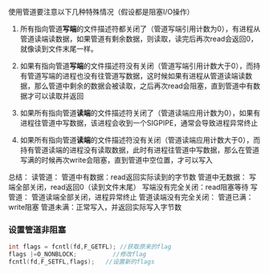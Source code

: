 使用管道要注意以下几种特殊情况（假设都是阻塞I/O操作）

1. 所有指向管道**写端**的文件描述符都关闭了（管道写端引用计数为0），有进程从管道读端读数据，如果管道有剩余数据，则读取，读完后再次read会返回0，就像读到文件末尾一样。

2. 如果有指向管道**写端**的文件描述符没有关闭（管道写端引用计数大于0），而持有管道写端的进程也没有往管道写数据，这时候如果有进程从管道读端读数据，那么管道中剩余的数据会被读取，之后再次read会阻塞，直到管道中有数据才可以读取并返回

3. 如果所有指向管道**读端**的文件描述符关闭了（管道读端应用计数为0），如果有进程往管道中写数据，该进程会收到一个SIGPIPE，通常会导致进程异常终止

4. 如果所有指向管道**读端**的文件描述符没有关闭（管道读端应用计数大于0），而持有管道读端的进程没有读取数据，此时有进程往管道中写数据，那么在管道写满的时候再次write会阻塞，直到管道中空位置，才可以写入

总结：
	读管道：
		管道中有数据：read返回实际读到的字节数
		管道中无数据：
		    写端全部关闭，read返回0（读到文件末尾）
		    写端没有完全关闭：read阻塞等待
	写管道：
		管道读端全部关闭，进程异常终止
		管道读端没有完全关闭：
			管道已满：write阻塞
			管道未满：正常写入，并返回实际写入字节数

### 设置管道非阻塞
```c
int flags = fcntl(fd,F_GETFL); //获取原来的flag
flags |=O_NONBLOCK;          //修改flag
fcntl(fd,F_SETFL,flags);   //设置新的flags
```
